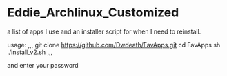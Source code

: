 # Eddie_Archlinux_Customized
a list of apps I use and an installer script for when I need to reinstall.

usage:
,,,
git clone https://github.com/Dwdeath/FavApps.git
cd FavApps
sh ./install_v2.sh
,,,

and enter your password
